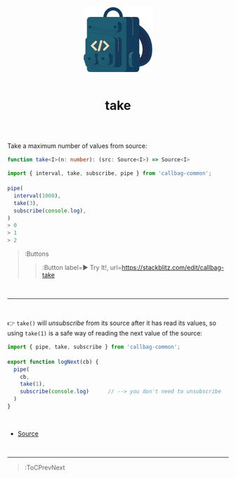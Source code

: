 <div align="center">
  <img src="/callbag.svg" width="156"/>
  <br><br>
  <h1>take</h1>
  <br><br>
</div>

Take a maximum number of values from source:

```ts
function take<I>(n: number): (src: Source<I>) => Source<I>
```
```ts | --term ​
import { interval, take, subscribe, pipe } from 'callbag-common';

pipe(
  interval(1000),
  take(3),
  subscribe(console.log),
)
> 0
> 1
> 2
```

> :Buttons
> > :Button label=► Try It!, url=https://stackblitz.com/edit/callbag-take

<br>

---

<br>

👉 `take()` will _unsubscribe_ from its source after it has read its values,
so using `take(1)` is a safe way of reading the next value of the source:

```ts | --term
import { pipe, take, subscribe } from 'callbag-common';

export function logNext(cb) {
  pipe(
    cb,
    take(1),
    subscribe(console.log)      // --> you don't need to unsubscribe
  )
}
```

<br>

- [Source](https://github.com/staltz/callbag-take/)

<br>

---

> :ToCPrevNext